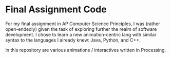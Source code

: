 # Final Assignment Code

For my final assignment in AP Computer Science Principles, I was (rather open-endedly) given the task of exploring further the realm of software development. I chose to learn a new animation-centric lang with similar syntax to the languages I already knew: Java, Python, and C++.

In this repository are various animations / interactives written in Processing.
